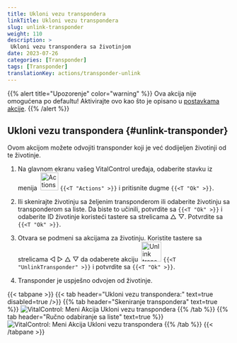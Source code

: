 ```yaml
---
title: Ukloni vezu transpondera
linkTitle: Ukloni vezu transpondera
slug: unlink-transponder
weight: 110
description: >
 Ukloni vezu transpondera sa životinjom
date: 2023-07-26
categories: [Transponder]
tags: [Transponder]
translationKey: actions/transponder-unlink
---
```

{{% alert title="Upozorenje" color="warning" %}}
Ova akcija nije omogućena po defaultu! Aktivirajte ovo kao što je opisano u [postavkama akcije](../setting/).
{{% /alert %}}

## Ukloni vezu transpondera {#unlink-transponder}

Ovom akcijom možete odvojiti transponder koji je već dodijeljen životinji od te životinje.

1. Na glavnom ekranu vašeg VitalControl uređaja, odaberite stavku iz menija &nbsp;<img src="/icons/actions.svg" width="40" align="bottom" alt="Actions" /> `{{<T "Actions" >}}` i pritisnite dugme `{{<T "Ok" >}}`.

2. Ili skenirajte životinju sa željenim transponderom ili odaberite životinju sa transponderom sa liste. Da biste to učinili, potvrdite sa `{{<T "Ok" >}}` i odaberite ID životinje koristeći tastere sa strelicama △ ▽. Potvrdite sa `{{<T "Ok" >}}`.

3. Otvara se podmeni sa akcijama za životinju. Koristite tastere sa strelicama ◁ ▷ △ ▽ da odaberete akciju &nbsp;<img src="/icons/actions/unlink-transponder.svg" width="45" align="bottom" alt="Unlink transponder" /> `{{<T "UnlinkTransponder" >}}` i potvrdite sa `{{<T "Ok" >}}`.

4. Transponder je uspješno odvojen od životinje.

{{< tabpane >}}
{{< tab header="Ukloni vezu transpondera:" text=true disabled=true />}}
{{% tab header="Skeniranje transpondera" text=true %}}
![VitalControl: Meni Akcija Ukloni vezu transpondera](../images/unlinktransponder-scan.png "Ukloni vezu transpondera")
{{% /tab %}}
{{% tab header="Ručno odabiranje sa liste" text=true %}}
![VitalControl: Meni Akcija Ukloni vezu transpondera](../images/unlinktransponder.png "Ukloni vezu transpondera")
{{% /tab %}}
{{< /tabpane >}}
